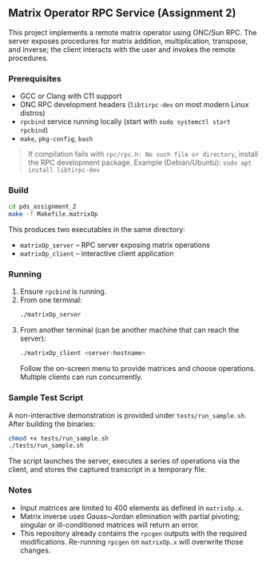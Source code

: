 ## Matrix Operator RPC Service (Assignment 2)

This project implements a remote matrix operator using ONC/Sun RPC. The server exposes procedures for matrix addition, multiplication, transpose, and inverse; the client interacts with the user and invokes the remote procedures.

### Prerequisites

- GCC or Clang with C11 support
- ONC RPC development headers (`libtirpc-dev` on most modern Linux distros)
- `rpcbind` service running locally (start with `sudo systemctl start rpcbind`)
- `make`, `pkg-config`, `bash`

> If compilation fails with `rpc/rpc.h: No such file or directory`, install the RPC development package. Example (Debian/Ubuntu): `sudo apt install libtirpc-dev`

### Build

```bash
cd pds_assignment_2
make -f Makefile.matrixOp
```

This produces two executables in the same directory:

- `matrixOp_server` – RPC server exposing matrix operations
- `matrixOp_client` – interactive client application

### Running

1. Ensure `rpcbind` is running.
2. From one terminal:
   ```bash
   ./matrixOp_server
   ```
3. From another terminal (can be another machine that can reach the server):
   ```bash
   ./matrixOp_client <server-hostname>
   ```
   Follow the on-screen menu to provide matrices and choose operations. Multiple clients can run concurrently.

### Sample Test Script

A non-interactive demonstration is provided under `tests/run_sample.sh`. After building the binaries:

```bash
chmod +x tests/run_sample.sh
./tests/run_sample.sh
```

The script launches the server, executes a series of operations via the client, and stores the captured transcript in a temporary file.

### Notes

- Input matrices are limited to 400 elements as defined in `matrixOp.x`.
- Matrix inverse uses Gauss–Jordan elimination with partial pivoting; singular or ill-conditioned matrices will return an error.
- This repository already contains the `rpcgen` outputs with the required modifications. Re-running `rpcgen` on `matrixOp.x` will overwrite those changes.
